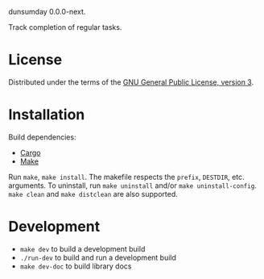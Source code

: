 dunsumday 0.0.0-next.

Track completion of regular tasks.

# License

Distributed under the terms of the
[GNU General Public License, version 3](http://www.gnu.org/licenses/gpl-3.0.txt).

# Installation

Build dependencies:
- [Cargo](https://doc.rust-lang.org/cargo/getting-started/installation.html)
- [Make](https://www.gnu.org/software/make/)

Run `make`, `make install`.  The makefile respects the `prefix`, `DESTDIR`, etc.
arguments.  To uninstall, run `make uninstall` and/or `make uninstall-config`.
`make clean` and `make distclean` are also supported.

# Development

- `make dev` to build a development build
- `./run-dev` to build and run a development build
- `make dev-doc` to build library docs

